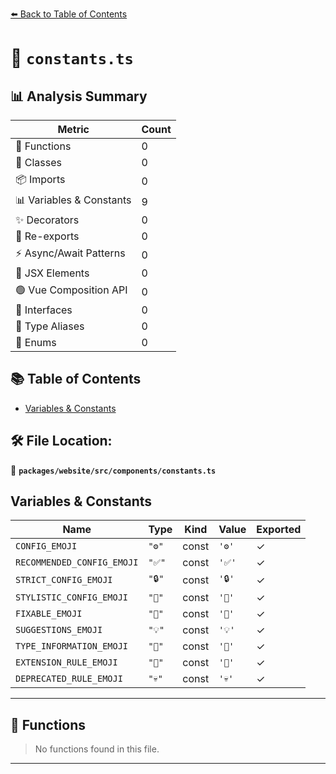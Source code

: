 [⬅️ Back to Table of Contents](../../../../index.md)

# 📄 `constants.ts`

## 📊 Analysis Summary

| Metric | Count |
|--------|-------|
| 🔧 Functions | 0 |
| 🧱 Classes | 0 |
| 📦 Imports | 0 |
| 📊 Variables & Constants | 9 |
| ✨ Decorators | 0 |
| 🔄 Re-exports | 0 |
| ⚡ Async/Await Patterns | 0 |
| 💠 JSX Elements | 0 |
| 🟢 Vue Composition API | 0 |
| 📐 Interfaces | 0 |
| 📑 Type Aliases | 0 |
| 🎯 Enums | 0 |

## 📚 Table of Contents

- [Variables & Constants](#variables-constants)

## 🛠️ File Location:
📂 **`packages/website/src/components/constants.ts`**

## Variables & Constants

| Name | Type | Kind | Value | Exported |
|------|------|------|-------|----------|
| `CONFIG_EMOJI` | `"⚙️"` | const | `'⚙️'` | ✓ |
| `RECOMMENDED_CONFIG_EMOJI` | `"✅"` | const | `'✅'` | ✓ |
| `STRICT_CONFIG_EMOJI` | `"🔒"` | const | `'🔒'` | ✓ |
| `STYLISTIC_CONFIG_EMOJI` | `"🎨"` | const | `'🎨'` | ✓ |
| `FIXABLE_EMOJI` | `"🔧"` | const | `'🔧'` | ✓ |
| `SUGGESTIONS_EMOJI` | `"💡"` | const | `'💡'` | ✓ |
| `TYPE_INFORMATION_EMOJI` | `"💭"` | const | `'💭'` | ✓ |
| `EXTENSION_RULE_EMOJI` | `"🧱"` | const | `'🧱'` | ✓ |
| `DEPRECATED_RULE_EMOJI` | `"💀"` | const | `'💀'` | ✓ |


---

## 🔧 Functions

> No functions found in this file.


---